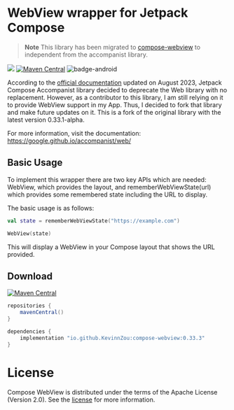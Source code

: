 # WebView wrapper for Jetpack Compose

> **Note**
> This library has been migrated to [compose-webview](https://github.com/KevinnZou/compose-webview) to independent from the accompanist library.

[![](https://jitpack.io/v/KevinnZou/compose-webview.svg)](https://jitpack.io/#KevinnZou/compose-webview)
[![Maven Central](https://img.shields.io/maven-central/v/io.github.kevinnzou/compose-webview.svg)](https://search.maven.org/artifact/io.github.kevinnzou/compose-webview)
![badge-android](http://img.shields.io/badge/platform-android-6EDB8D.svg?style=flat)

According to the [official documentation](https://medium.com/androiddevelopers/an-update-on-jetpack-compose-accompanist-libraries-august-2023-ac4cbbf059f1) updated on August 2023,
Jetpack Compose Accompanist library decided to deprecate the Web library with no replacement. 
However, as a contributor to this library, I am still relying on it to provide WebView support in my App. Thus, I decided to fork that library and make future updates on it.
This is a fork of the original library with the latest version 0.33.1-alpha.

For more information, visit the documentation: https://google.github.io/accompanist/web/

## Basic Usage

To implement this wrapper there are two key APIs which are needed: WebView, which provides the layout, and rememberWebViewState(url) which provides some remembered state including the URL to display.

The basic usage is as follows:
```kotlin
val state = rememberWebViewState("https://example.com")

WebView(state)
```
This will display a WebView in your Compose layout that shows the URL provided.

## Download

[![Maven Central](https://img.shields.io/maven-central/v/io.github.kevinnzou/compose-webview.svg)](https://search.maven.org/artifact/io.github.kevinnzou/compose-webview)

```groovy
repositories {
    mavenCentral()
}

dependencies {
    implementation "io.github.KevinnZou:compose-webview:0.33.3"
}
```

# License
Compose WebView is distributed under the terms of the Apache License (Version 2.0). See the [license](https://github.com/KevinnZou/compose-webview/blob/dev/LICENSE) for more information.

